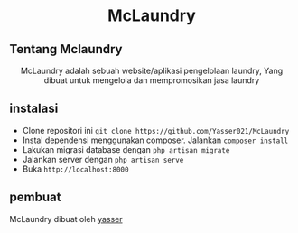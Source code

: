 <h1 align="center">McLaundry</h1>

## Tentang Mclaundry

<p align="center">McLaundry adalah sebuah website/aplikasi pengelolaan laundry, Yang dibuat untuk mengelola dan mempromosikan jasa laundry</p>

## instalasi

-   Clone repositori ini `git clone https://github.com/Yasser021/McLaundry`
-   Instal dependensi menggunakan composer. Jalankan `composer install`
-   Lakukan migrasi database dengan `php artisan migrate`
-   Jalankan server dengan `php artisan serve`
-   Buka `http://localhost:8000`

## pembuat

McLaundry dibuat oleh <a href="https://www.instagram.com/yasser_aziz_alfalah">yasser</a>
